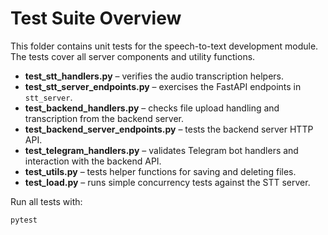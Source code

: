 # Test Suite Overview

This folder contains unit tests for the speech-to-text development module. The tests cover all server components and utility functions.

- **test_stt_handlers.py** – verifies the audio transcription helpers.
- **test_stt_server_endpoints.py** – exercises the FastAPI endpoints in `stt_server`.
- **test_backend_handlers.py** – checks file upload handling and transcription from the backend server.
- **test_backend_server_endpoints.py** – tests the backend server HTTP API.
- **test_telegram_handlers.py** – validates Telegram bot handlers and interaction with the backend API.
- **test_utils.py** – tests helper functions for saving and deleting files.
- **test_load.py** – runs simple concurrency tests against the STT server.

Run all tests with:

```bash
pytest
```

